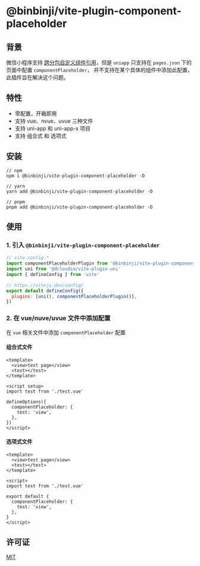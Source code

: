 # @binbinji/vite-plugin-component-placeholder

## 背景

微信小程序支持 [跨分包自定义组件引用](https://developers.weixin.qq.com/miniprogram/dev/framework/subpackages/async.html)，但是 `uniapp` 只支持在 `pages.json` 下的页面中配置 `componentPlaceholder`， 并不支持在某个具体的组件中添加此配置，此插件旨在解决这个问题。

## 特性

- 零配置，开箱即用
- 支持 vue、nvue、uvue 三种文件
- 支持 uni-app 和 uni-app-x 项目
- 支持 组合式 和 选项式

## 安装

```shell
// npm
npm i @binbinji/vite-plugin-component-placeholder -D

// yarn
yarn add @binbinji/vite-plugin-component-placeholder -D

// pnpm
pnpm add @binbinji/vite-plugin-component-placeholder -D
```

## 使用

### 1. 引入 `@binbinji/vite-plugin-component-placeholder`

```javascript
// vite.config.*
import componentPlaceholderPlugin from '@binbinji/vite-plugin-component-placeholder'
import uni from '@dcloudio/vite-plugin-uni'
import { defineConfig } from 'vite'

// https://vitejs.dev/config/
export default defineConfig({
  plugins: [uni(), componentPlaceholderPlugin()],
})
```

### 2. 在 vue/nuve/uvue 文件中添加配置

在 `vue` 相关文件中添加 `componentPlaceholder` 配置

#### 组合式文件

```vue
<template>
  <view>test page</view>
  <test></test>
</template>

<script setup>
import test from './test.vue'

defineOptions({
  componentPlaceholder: {
    test: 'view',
  },
})
</script>
```

#### 选项式文件

```vue
<template>
  <view>test page</view>
  <test></test>
</template>

<script>
import test from './test.vue'

export default {
  componentPlaceholder: {
    test: 'view',
  },
}
</script>
```

## 许可证

[MIT](LICENSE)
